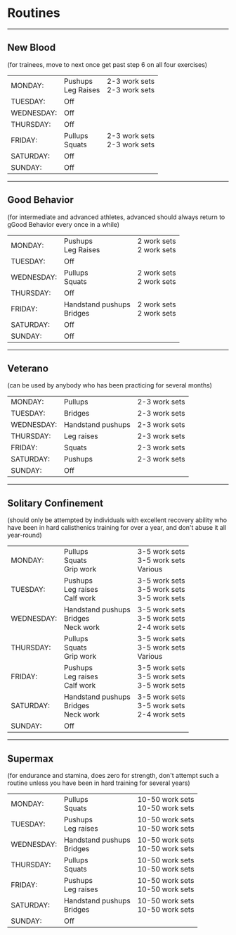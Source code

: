 # Routines

---

## New Blood 
(for trainees, move to next once get past step 6 on all four exercises)

| | | |
|---|---|---|
| MONDAY: | Pushups <br>Leg Raises | 2-3 work sets <br>2-3 work sets |
| TUESDAY: | Off ||
| WEDNESDAY: | Off ||
| THURSDAY: | Off ||
| FRIDAY: | Pullups <br>Squats | 2-3 work sets <br>2-3 work sets |
| SATURDAY: | Off ||
| SUNDAY: | Off ||

---

## Good Behavior
(for intermediate and advanced athletes, advanced should always return to gGood Behavior every once in a while)

| | | |
|---|---|---|
| MONDAY: | Pushups <br>Leg Raises | 2 work sets <br>2 work sets |
| TUESDAY: | Off ||
| WEDNESDAY: | Pullups <br>Squats | 2 work sets <br>2 work sets |
| THURSDAY: | Off ||
| FRIDAY: | Handstand pushups <br>Bridges | 2 work sets <br>2 work sets |
| SATURDAY: | Off ||
| SUNDAY: | Off ||

---

## Veterano
(can be used by anybody who has been practicing for several months)

| | | |
|---|---|---|
| MONDAY: | Pullups | 2-3 work sets |
| TUESDAY: | Bridges | 2-3 work sets |
| WEDNESDAY: | Handstand pushups | 2-3 work sets |
| THURSDAY: | Leg raises | 2-3 work sets |
| FRIDAY: | Squats | 2-3 work sets |
| SATURDAY: | Pushups | 2-3 work sets |
| SUNDAY: | Off ||

---

## Solitary Confinement
(should only be attempted by individuals with excellent recovery ability who have been in hard calisthenics training for over a year, and don't abuse it all year-round)

| | | |
|---|---|---|
| MONDAY: | Pullups<br>Squats<br>Grip work | 3-5 work sets<br>3-5 work sets<br>Various |
| TUESDAY: | Pushups<br>Leg raises<br>Calf work | 3-5 work sets<br>3-5 work sets<br>3-5 work sets<br>|
| WEDNESDAY: | Handstand pushups<br>Bridges<br>Neck work | 3-5 work sets<br>3-5 work sets<br>2-4 work sets<br>|
| THURSDAY: | Pullups<br>Squats<br>Grip work | 3-5 work sets<br>3-5 work sets<br>Various |
| FRIDAY: | Pushups<br>Leg raises<br>Calf work | 3-5 work sets<br>3-5 work sets<br>3-5 work sets<br>|
| SATURDAY: | Handstand pushups<br>Bridges<br>Neck work | 3-5 work sets<br>3-5 work sets<br>2-4 work sets<br>|
| SUNDAY: | Off ||

---

## Supermax
(for endurance and stamina, does zero for strength, don't attempt such a routine unless you have been in hard training for several years)

| | | |
|---|---|---|
| MONDAY: | Pullups<br>Squats | 10-50 work sets<br>10-50 work sets |
| TUESDAY: | Pushups<br>Leg raises | 10-50 work sets<br>10-50 work sets |
| WEDNESDAY: | Handstand pushups<br>Bridges | 10-50 work sets<br>10-50 work sets |
| THURSDAY: | Pullups<br>Squats | 10-50 work sets<br>10-50 work sets |
| FRIDAY: | Pushups<br>Leg raises | 10-50 work sets<br>10-50 work sets |
| SATURDAY: | Handstand pushups<br>Bridges | 10-50 work sets<br>10-50 work sets |
| SUNDAY: | Off ||


